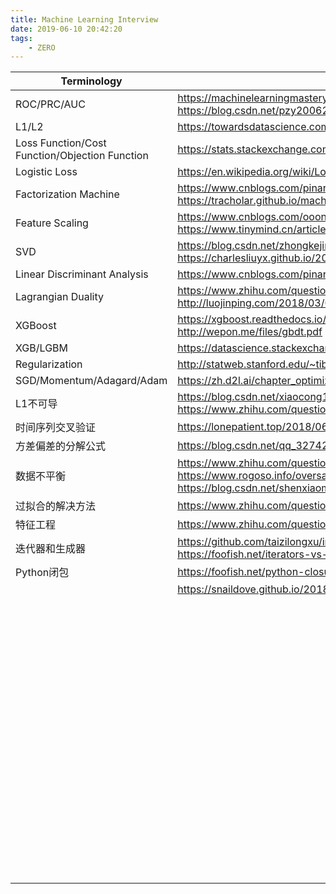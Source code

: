 ```yaml
---
title: Machine Learning Interview
date: 2019-06-10 20:42:20
tags:
	- ZERO
---
```


| Terminology                                    | Explanation                                                  |   Level   |
| ---------------------------------------------- | ------------------------------------------------------------ | ---: |
| ROC/PRC/AUC                                    | https://machinelearningmastery.com/roc-curves-and-precision-recall-curves-for-classification-in-python<br />https://blog.csdn.net/pzy20062141/article/details/48711355 |      |
| L1/L2                                          | https://towardsdatascience.com/l1-and-l2-regularization-methods-ce25e7fc831c |      |
| Loss Function/Cost Function/Objection Function | https://stats.stackexchange.com/questions/179026/objective-function-cost-function-loss-function-are-they-the-same-thing |      |
| Logistic Loss                                  | https://en.wikipedia.org/wiki/Loss_functions_for_classification#Logistic_loss |      |
| Factorization Machine                          | https://www.cnblogs.com/pinard/p/6370127.html<br />https://tracholar.github.io/machine-learning/2017/03/10/factorization-machine.html |      |
| Feature Scaling                                | https://www.cnblogs.com/ooon/p/4947347.html<br />https://www.tinymind.cn/articles/1217 |      |
| SVD                                            | https://blog.csdn.net/zhongkejingwang/article/details/43053513<br />https://charlesliuyx.github.io/2017/10/06/%E3%80%90%E7%9B%B4%E8%A7%82%E8%AF%A6%E8%A7%A3%E3%80%91%E7%BA%BF%E6%80%A7%E4%BB%A3%E6%95%B0%E7%9A%84%E6%9C%AC%E8%B4%A8 |      |
| Linear Discriminant Analysis                   | https://www.cnblogs.com/pinard/p/6244265.html                |      |
| Lagrangian Duality                             | https://www.zhihu.com/question/58584814/answer/159863739<br />http://luojinping.com/2018/03/04/%E6%8B%89%E6%A0%BC%E6%9C%97%E6%97%A5%E4%B9%98%E5%AD%90%E6%B3%95/ |      |
| XGBoost                                        | https://xgboost.readthedocs.io/en/latest/tutorials/model.html<br />http://wepon.me/files/gbdt.pdf |      |
| XGB/LGBM                                       | https://datascience.stackexchange.com/questions/26699/decision-trees-leaf-wise-best-first-and-level-wise-tree-traverse |      |
| Regularization                                 | http://statweb.stanford.edu/~tibs/sta305files/Rudyregularization.pdf |      |
| SGD/Momentum/Adagard/Adam                      | https://zh.d2l.ai/chapter_optimization/index.html            |      |
| L1不可导                                       | https://blog.csdn.net/xiaocong1990/article/details/83039802<br />https://www.zhihu.com/question/38426074 |      |
| 时间序列交叉验证                               | https://lonepatient.top/2018/06/10/time-series-nested-cross-validation.html |      |
| 方差偏差的分解公式                             | https://blog.csdn.net/qq_32742009/article/details/82142119   |      |
| 数据不平衡                                     | https://www.zhihu.com/question/269698662<br />https://www.rogoso.info/oversampling-and-undersampling/<br />https://blog.csdn.net/shenxiaoming77/article/details/72616333 |      |
| 过拟合的解决方法                               | https://www.zhihu.com/question/59201590                      |      |
| 特征工程                                       | https://www.zhihu.com/question/29316149                      |      |
| 迭代器和生成器                                 | https://github.com/taizilongxu/interview_python#9-%E8%BF%AD%E4%BB%A3%E5%99%A8%E5%92%8C%E7%94%9F%E6%88%90%E5%99%A8<br />https://foofish.net/iterators-vs-generators.html |      |
| Python闭包 | https://foofish.net/python-closure.html |      |
|                                                | https://snaildove.github.io/2018/10/01/9.EM_and_GEM_LiHang-Statistical-Learning-Methods/ |      |
|                                                |                                                              |      |
|                                                |                                                              |      |
|                                                |                                                              |      |
|                                                |                                                              |      |
|                                                |                                                              |      |
|                                                |                                                              |      |
|                                                |                                                              |      |
|                                                |                                                              |      |
|                                                |                                                              |      |
|                                                |                                                              |      |
|                                                |                                                              |      |
|                                                |                                                              |      |
|                                                |                                                              |      |
|                                                |                                                              |      |
|                                                |                                                              |      |
|                                                |                                                              |      |
|                                                |                                                              |      |
|                                                |                                                              |      |
|                                                |                                                              |      |
|                                                |                                                              |      |
|                                                |                                                              |      |
|                                                |                                                              |      |
|                                                |                                                              |      |
|                                                |                                                              |      |
|                                                |                                                              |      |
|                                                |                                                              |      |
|                                                |                                                              |      |
|                                                |                                                              |      |
|                                                |                                                              |      |
|                                                |                                                              |      |
|                                                |                                                              |      |
|                                                |                                                              |      |
|                                                |                                                              |      |
|                                                |                                                              |      |
|                                                |                                                              |      |
|                                                |                                                              |      |
|                                                |                                                              |      |
|                                                |                                                              |      |
|                                                |                                                              |      |
|                                                |                                                              |      |
|                                                |                                                              |      |
|                                                |                                                              |      |
|                                                |                                                              |      |
|                                                |                                                              |      |
|                                                |                                                              |      |
|                                                |                                                              |      |
|                                                |                                                              |      |
|                                                |                                                              |      |
|                                                |                                                              |      |
|                                                |                                                              |      |
|                                                |                                                              |      |
|                                                |                                                              |      |
|                                                |                                                              |      |
|                                                |                                                              |      |
|                                                |                                                              |      |
|                                                |                                                              |      |
|                                                |                                                              |      |
|                                                |                                                              |      |
|                                                |                                                              |      |
|                                                |                                                              |      |
|                                                |                                                              |      |
|                                                |                                                              |      |
|                                                |                                                              |      |
|                                                |                                                              |      |
|                                                |                                                              |      |
|                                                |                                                              |      |
|                                                |                                                              |      |
|                                                |                                                              |      |
|                                                |                                                              |      |
|                                                |                                                              |      |
|                                                |                                                              |      |
|                                                |                                                              |      |
|                                                |                                                              |      |
|                                                |                                                              |      |
|                                                |                                                              |      |
|                                                |                                                              |      |

